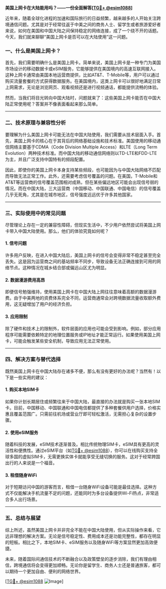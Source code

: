 **美国上网卡在大陆能用吗？——一份全面解答[[TG💪+ @esim1088](https://t.me/s/esim1088)]**

近年来，随着全球化进程的加速和国际旅行的日益频繁，越来越多的人开始关注跨境通信问题。尤其是对于经常往返于中美之间的商务人士、留学生或者旅游爱好者来说，如何在美国和中国大陆之间保持稳定的网络连接，成了一个绕不开的话题。今天，我们就来聊聊“美国上网卡是否可以在大陆使用”这一问题。

### **一、什么是美国上网卡？**

首先，我们需要明确什么是美国上网卡。简单来说，美国上网卡是一种专门为美国市场设计的移动数据卡或eSIM服务，它能够提供在美国境内的高速互联网接入。这种上网卡通常由美国本地运营商提供，比如AT&T、T-Mobile等，用户可以通过购买流量套餐的方式获得数据服务。在美国境内，这类上网卡可以很好地满足日常上网需求，无论是浏览网页、观看视频还是进行视频通话，都能提供流畅的体验。

然而，当我们将目光转向中国大陆时，问题就来了：这些美国上网卡能否在中国大陆正常使用呢？答案并不像表面看起来那么简单。

---

### **二、技术原理与兼容性分析**

要理解为什么美国上网卡可能无法在中国大陆使用，我们需要从技术层面入手。首先，美国上网卡的核心在于其背后的网络基础设施和技术标准。美国使用的移动通信网络主要基于CDMA（Code Division Multiple Access）和LTE（Long Term Evolution）两种技术标准。而中国大陆的移动通信网络则以TD-LTE和FDD-LTE为主，并且广泛支持中国特有的频段配置。

因此，即使你的美国上网卡本身支持某些频段，也可能因为与中国大陆网络不匹配而导致无法正常工作。此外，还需要考虑信号覆盖的问题。在美国，T-Mobile和AT&T等运营商的信号覆盖范围相对成熟，但在某些偏远地区可能会出现信号弱的情况。而在中国大陆，三大运营商（中国移动、中国联通、中国电信）的信号覆盖几乎无死角，尤其是在城市地区，信号强度远远优于许多其他国家。

---

### **三、实际使用中的常见问题**

尽管理论上存在一定的兼容性障碍，但现实生活中，不少用户依然尝试将美国上网卡带入中国大陆使用。那么，他们的体验究竟如何呢？

#### **1. 信号问题**
许多用户反映，在进入中国大陆后，美国上网卡的信号会变得非常不稳定甚至完全丢失。这是因为运营商之间的基站频率不同步，导致设备无法正确连接到可用的网络节点。这种情况在城乡结合部或偏远山区尤为明显。

#### **2. 数据漫游费用高昂**
即便信号勉强维持，使用美国上网卡在中国大陆上网往往意味着高额的数据漫游费。由于中美两地的资费体系完全不同，运营商通常会对跨境数据流量收取额外费用，这无疑增加了用户的经济负担。

#### **3. 应用限制**
除了硬件和技术上的限制外，软件层面的应用也可能会受到影响。例如，部分应用程序可能需要依赖特定的地理位置服务或IP地址才能正常运行。如果使用美国上网卡，可能会触发某些安全机制，导致应用无法正常使用。

---

### **四、解决方案与替代选择**

既然美国上网卡在中国大陆存在诸多不便，那么有没有更好的办法呢？当然有！以下是一些实用的建议：

#### **1. 购买本地SIM卡**
如果你计划长期居住或频繁往来于中国大陆，最直接的办法就是购买一张本地SIM卡。目前，中国移动、中国联通和中国电信都提供了多种套餐供用户选择，价格实惠且覆盖范围广。只需前往机场或营业厅即可轻松激活，无需担心复杂的设置步骤。

#### **2. 使用eSIM服务**
随着科技的发展，eSIM技术逐渐普及。相比传统物理SIM卡，eSIM具有更高的灵活性和便携性。通过eSIM平台（如[TG💪+ @esim1088](https://t.me/s/esim1088)），你可以在线购买支持全球多国的虚拟SIM卡，无需更换实体卡就能享受无缝切换的服务。这对于经常跨国出行的人来说是一个福音。

#### **3. 租借随身WiFi**
对于短期访问中国的游客而言，租借一台随身WiFi设备可能是最佳选择。这种方式不仅能解决手机流量不足的问题，还能同时为多台设备提供Wi-Fi热点，非常适合多人出行场景。

---

### **五、总结与展望**

综上所述，虽然美国上网卡并非完全不能在中国大陆使用，但从实际操作来看，它远非理想的解决方案。无论是信号稳定性、费用成本还是功能完整性，都存在明显的短板。相比之下，本地SIM卡、eSIM服务以及随身WiFi等方案显然更加高效便捷。

未来，随着国际间通信技术的不断融合以及政策壁垒的逐步消除，我们有理由相信，跨境通信将会变得更加顺畅。无论你是留学生、商务人士还是普通旅客，都可以期待一个更加自由、便利的网络世界。

[[TG💪+ @esim1088](https://t.me/s/esim1088) ![Image](https://i.postimg.cc/4NQfJmqS/Snipaste-2025-05-13-00-14-12.png)]